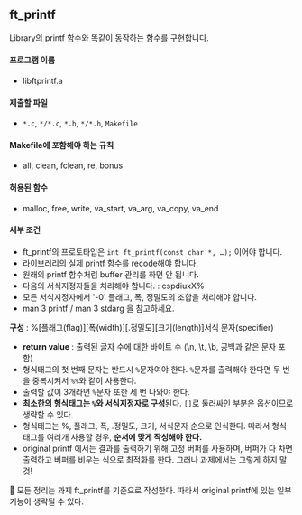 ## ft_printf
Library의 printf 함수와 똑같이 동작하는 함수를 구현합니다.

#### 프로그램 이름
- libftprintf.a

#### 제출할 파일
- `*.c`, `*/*.c`, `*.h`, `*/*.h`, `Makefile`

#### Makefile에 포함해야 하는 규칙
- all, clean, fclean, re, bonus

#### 허용된 함수
- malloc, free, write, va_start, va_arg, va_copy, va_end

#### 세부 조건
- ft_printf의 프로토타입은 `int ft_printf(const char *, …);` 이어야 합니다.
- 라이브러리의 실제 printf 함수를 recode해야 합니다.
- 원래의 printf 함수처럼 buffer 관리를 하면 안 됩니다.
- 다음의 서식지정자들을 처리해야 합니다. : cspdiuxX%
- 모든 서식지정자에서 '-0' 플래그, 폭, 정밀도의 조합을 처리해야 합니다.
- man 3 printf / man 3 stdarg 을 참고하세요.


**구성** : %[플래그(flag)][폭(width)][.정밀도][크기(length)]서식 문자(specifier)

- **return value** : 출력된 글자 수에 대한 바이트 수 (\n, \t, \b, 공백과 같은 문자 포함)
- 형식태그의 첫 번째 문자는 반드시 `%`문자여야 한다. `%`문자를 출력해야 한다면 두 번을 중복시켜서 `%%`와 같이 사용한다.
- 출력할 값이 3개라면 `%`문자 또한 세 번 나와야 한다.
- **최소한의 형식태그는 `%`와 서식지정자로 구성**된다. `[]`로 둘러싸인 부분은 옵션이므로 생략할 수 있다.
- 형식태그는 %, 플래그, 폭, .정밀도, 크기, 서식문자 순으로 인식한다. 따라서 형식태그를 여러개 사용할 경우, **순서에 맞게 작성해야 한다.**
- original printf 에서는 결과를 출력하기 위해 고정 버퍼를 사용하며, 버퍼가 다 차면 출력하고 버퍼를 비우는 식으로 최적화를 한다. 그러나 과제에서는 그렇게 하지 말 것!

🔸 모든 정리는 과제 ft_printf를 기준으로 작성한다. 따라서 original printf에 있는 일부 기능이 생략될 수 있다.
